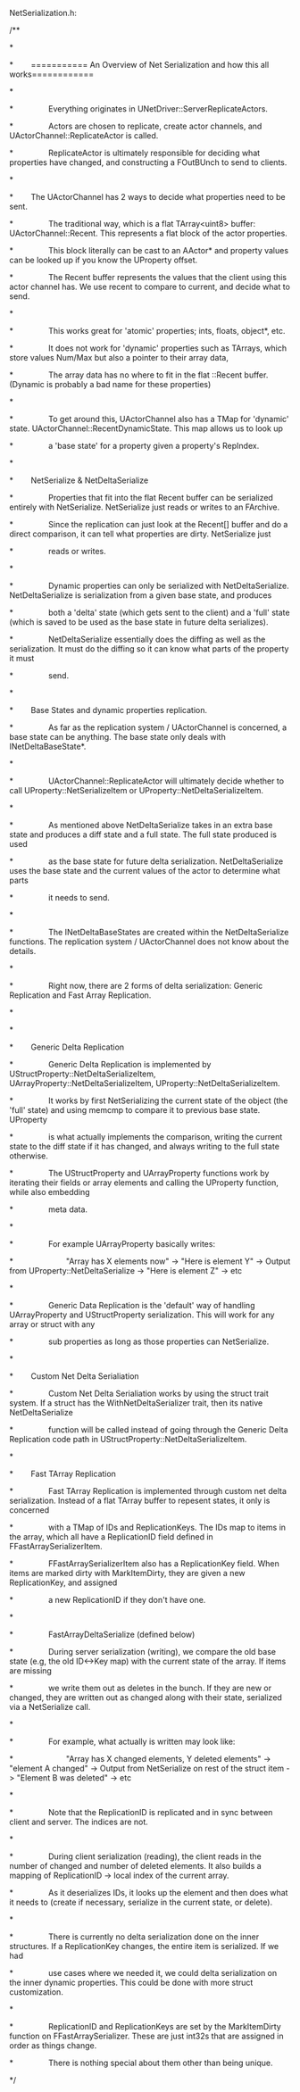 NetSerialization.h:

/\*\*

\*        

\*        =========== An Overview of Net Serialization and how this all works============

\*

\*                Everything originates in UNetDriver::ServerReplicateActors.

\*                Actors are chosen to replicate, create actor channels, and UActorChannel::ReplicateActor is called.

\*                ReplicateActor is ultimately responsible for deciding what properties have changed, and constructing a FOutBUnch to send to clients.

\*

\*        The UActorChannel has 2 ways to decide what properties need to be sent.

\*                The traditional way, which is a flat TArray&lt;uint8&gt; buffer: UActorChannel::Recent. This represents a flat block of the actor properties.

\*                This block literally can be cast to an AActor\* and property values can be looked up if you know the UProperty offset.

\*                The Recent buffer represents the values that the client using this actor channel has. We use recent to compare to current, and decide what to send.

\*

\*                This works great for 'atomic' properties; ints, floats, object\*, etc.

\*                It does not work for 'dynamic' properties such as TArrays, which store values Num/Max but also a pointer to their array data,

\*                The array data has no where to fit in the flat ::Recent buffer. (Dynamic is probably a bad name for these properties)

\*

\*                To get around this, UActorChannel also has a TMap for 'dynamic' state. UActorChannel::RecentDynamicState. This map allows us to look up

\*                a 'base state' for a property given a property's RepIndex.

\*

\*        NetSerialize & NetDeltaSerialize

\*                Properties that fit into the flat Recent buffer can be serialized entirely with NetSerialize. NetSerialize just reads or writes to an FArchive.

\*                Since the replication can just look at the Recent\[\] buffer and do a direct comparison, it can tell what properties are dirty. NetSerialize just

\*                reads or writes.

\*

\*                Dynamic properties can only be serialized with NetDeltaSerialize. NetDeltaSerialize is serialization from a given base state, and produces

\*                both a 'delta' state (which gets sent to the client) and a 'full' state (which is saved to be used as the base state in future delta serializes).

\*                NetDeltaSerialize essentially does the diffing as well as the serialization. It must do the diffing so it can know what parts of the property it must

\*                send.

\*        

\*        Base States and dynamic properties replication.

\*                As far as the replication system / UActorChannel is concerned, a base state can be anything. The base state only deals with INetDeltaBaseState\*.

\*

\*                UActorChannel::ReplicateActor will ultimately decide whether to call UProperty::NetSerializeItem or UProperty::NetDeltaSerializeItem.

\*

\*                As mentioned above NetDeltaSerialize takes in an extra base state and produces a diff state and a full state. The full state produced is used

\*                as the base state for future delta serialization. NetDeltaSerialize uses the base state and the current values of the actor to determine what parts

\*                it needs to send.

\*                

\*                The INetDeltaBaseStates are created within the NetDeltaSerialize functions. The replication system / UActorChannel does not know about the details.

\*

\*                Right now, there are 2 forms of delta serialization: Generic Replication and Fast Array Replication.

\*

\*        

\*        Generic Delta Replication

\*                Generic Delta Replication is implemented by UStructProperty::NetDeltaSerializeItem, UArrayProperty::NetDeltaSerializeItem, UProperty::NetDeltaSerializeItem.

\*                It works by first NetSerializing the current state of the object (the 'full' state) and using memcmp to compare it to previous base state. UProperty

\*                is what actually implements the comparison, writing the current state to the diff state if it has changed, and always writing to the full state otherwise.

\*                The UStructProperty and UArrayProperty functions work by iterating their fields or array elements and calling the UProperty function, while also embedding

\*                meta data.

\*

\*                For example UArrayProperty basically writes:

\*                        "Array has X elements now" -&gt; "Here is element Y" -&gt; Output from UProperty::NetDeltaSerialize -&gt; "Here is element Z" -&gt; etc

\*

\*                Generic Data Replication is the 'default' way of handling UArrayProperty and UStructProperty serialization. This will work for any array or struct with any

\*                sub properties as long as those properties can NetSerialize.

\*

\*        Custom Net Delta Serialiation

\*                Custom Net Delta Serialiation works by using the struct trait system. If a struct has the WithNetDeltaSerializer trait, then its native NetDeltaSerialize

\*                function will be called instead of going through the Generic Delta Replication code path in UStructProperty::NetDeltaSerializeItem.

\*

\*        Fast TArray Replication

\*                Fast TArray Replication is implemented through custom net delta serialization. Instead of a flat TArray buffer to repesent states, it only is concerned

\*                with a TMap of IDs and ReplicationKeys. The IDs map to items in the array, which all have a ReplicationID field defined in FFastArraySerializerItem.

\*                FFastArraySerializerItem also has a ReplicationKey field. When items are marked dirty with MarkItemDirty, they are given a new ReplicationKey, and assigned

\*                a new ReplicationID if they don't have one.

\*

\*                FastArrayDeltaSerialize (defined below)

\*                During server serialization (writing), we compare the old base state (e.g, the old ID&lt;-&gt;Key map) with the current state of the array. If items are missing

\*                we write them out as deletes in the bunch. If they are new or changed, they are written out as changed along with their state, serialized via a NetSerialize call.

\*

\*                For example, what actually is written may look like:

\*                        "Array has X changed elements, Y deleted elements" -&gt; "element A changed" -&gt; Output from NetSerialize on rest of the struct item -&gt; "Element B was deleted" -&gt; etc

\*

\*                Note that the ReplicationID is replicated and in sync between client and server. The indices are not.

\*

\*                During client serialization (reading), the client reads in the number of changed and number of deleted elements. It also builds a mapping of ReplicationID -&gt; local index of the current array.

\*                As it deserializes IDs, it looks up the element and then does what it needs to (create if necessary, serialize in the current state, or delete).

\*

\*                There is currently no delta serialization done on the inner structures. If a ReplicationKey changes, the entire item is serialized. If we had

\*                use cases where we needed it, we could delta serialization on the inner dynamic properties. This could be done with more struct customization.

\*

\*                ReplicationID and ReplicationKeys are set by the MarkItemDirty function on FFastArraySerializer. These are just int32s that are assigned in order as things change.

\*                There is nothing special about them other than being unique.

\*/

